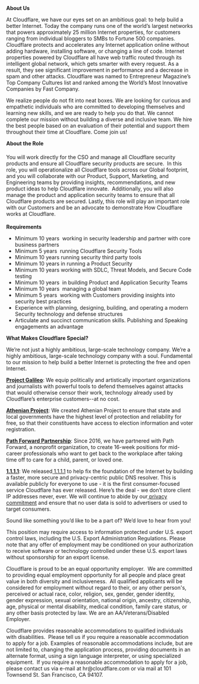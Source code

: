 <div class="content-intro">
	<div><strong>About Us</strong></div>
	<div>
		<p><span style="font-weight: 400;">At Cloudflare, we have our eyes set on an ambitious goal: to help build a better Internet. Today the company runs one of the world’s largest networks that powers approximately 25 million Internet properties, for customers ranging from individual bloggers to SMBs to Fortune 500 companies. Cloudflare protects and accelerates any Internet application online without adding hardware, installing software, or changing a line of code. Internet properties powered by Cloudflare all have web traffic routed through its intelligent global network, which gets smarter with every request. As a result, they see significant improvement in performance and a decrease in spam and other attacks. Cloudflare was named to Entrepreneur Magazine’s Top Company Cultures list and ranked among the World’s Most Innovative Companies by Fast Company.</span><span style="font-weight: 400;">&nbsp;</span></p>
		<p><span style="font-weight: 400;">We realize people do not fit into neat boxes. We are looking for curious and empathetic individuals who are committed to developing themselves and learning new skills, and we are ready to help you do that. We cannot complete our mission without building a diverse and inclusive team. We hire the best people based on an evaluation of their potential and support them throughout their time at Cloudflare. Come join us!&nbsp;</span></p>
	</div>
</div>
<p><strong>About the Role</strong></p>
<h4><span style="font-weight: 400;">You will work directly for the CSO and manage all Cloudflare security products and ensure all Cloudflare security products are secure.&nbsp; In this role, you will operationalize all Cloudflare tools across our Global footprint, and you will collaborate with our Product, Support, Marketing, and Engineering teams by providing insights, recommendations, and new product ideas to help Cloudflare innovate.&nbsp; Additionally, you will also manage the product and application security teams to ensure that all Cloudflare products are secured. Lastly, this role will play an important role with our Customers and be an advocate to demonstrate How Cloudflare works at Cloudflare.</span></h4>
<p><strong>Requirements</strong></p>
<ul>
	<li style="font-weight: 400;"><span style="font-weight: 400;">Minimum 10 years &nbsp;working in security leadership and partner with core business partners</span></li>
	<li style="font-weight: 400;"><span style="font-weight: 400;">Minimum 5 years &nbsp;running Cloudflare Security Tools</span></li>
	<li style="font-weight: 400;"><span style="font-weight: 400;">Minimum 10 years running security third party tools</span></li>
	<li style="font-weight: 400;"><span style="font-weight: 400;">Minimum 10 years in running a Product Security&nbsp;</span></li>
	<li style="font-weight: 400;"><span style="font-weight: 400;">Minimum 10 years working with SDLC, Threat Models, and Secure Code testing</span></li>
	<li style="font-weight: 400;"><span style="font-weight: 400;">Minimum 10 years &nbsp;in building Product and Application Security Teams</span></li>
	<li style="font-weight: 400;"><span style="font-weight: 400;">Minimum 10 years &nbsp;managing a global team</span></li>
	<li style="font-weight: 400;"><span style="font-weight: 400;">Minimum 5 years &nbsp;working with Customers providing insights into security best practices</span></li>
	<li style="font-weight: 400;"><span style="font-weight: 400;">Experience with planning, designing, building, and operating a modern Security technology and defense structures</span></li>
	<li style="font-weight: 400;"><span style="font-weight: 400;">Articulate and succinct communication skills. Publishing and Speaking engagements an advantage</span></li>
</ul>
<div class="content-conclusion">
	<p><strong>What Makes Cloudflare Special?</strong></p>
	<p><span style="font-weight: 400;">We’re not just a highly ambitious, large-scale technology company. We’re a highly ambitious, large-scale technology company with a soul. Fundamental to our mission to help build a better Internet is protecting the free and open Internet.</span></p>
	<p><a href="https://blog.cloudflare.com/protecting-free-expression-online/"><strong>Project Galileo</strong></a><span style="font-weight: 400;">: We equip politically and artistically important organizations and journalists with powerful tools to defend themselves against attacks that would otherwise censor their work, technology already used by Cloudflare’s enterprise customers--at no cost.</span></p>
	<p><strong><a href="https://www.cloudflare.com/athenian/">Athenian Project</a></strong><span style="font-weight: 400;">: We created Athenian Project to ensure that state and local governments have the highest level of protection and reliability for free, so that their constituents have access to election information and voter registration.</span></p>
	<p><a href="https://blog.cloudflare.com/tag/path-forward/"><strong>Path Forward Partnership</strong></a><span style="font-weight: 400;">: Since 2016, we have partnered with Path Forward, a nonprofit organization, to create 16-week positions for mid-career professionals who want to get back to the workplace after taking time off to care for a child, parent, or loved one.</span></p>
	<p><a href="https://1.1.1.1/"><strong>1.1.1.1</strong></a><span style="font-weight: 400;">: We released</span><a href="https://1.1.1.1/"> <span style="font-weight: 400;">1.1.1.1</span></a><span style="font-weight: 400;"> to help fix the foundation of the Internet by building a faster, more secure and privacy-centric public DNS resolver. This is available publicly for everyone to use - it is the first consumer-focused service Cloudflare has ever released. Here’s the deal - we don’t store client IP addresses never, ever. We will continue to abide by our</span><a href="https://developers.cloudflare.com/1.1.1.1/privacy/public-dns-resolver"> privacy commitment</a><span style="font-weight: 400;"> and ensure that no user data is sold to advertisers or used to target consumers.</span></p>
	<p><span style="font-weight: 400;">Sound like something you’d like to be a part of? We’d love to hear from you!</span></p>
	<p><span style="font-weight: 400;">This position may require access to information protected under U.S. export control laws, including the U.S. Export Administration Regulations. Please note that any offer of employment may be conditioned on your authorization to receive software or technology controlled under these U.S. export laws without sponsorship for an export license.</span></p>
	<p><span style="font-weight: 400;">Cloudflare is proud to be an equal opportunity employer. &nbsp;We are committed to providing equal employment opportunity for all people and place great value in both diversity and inclusiveness. &nbsp;All qualified applicants will be considered for employment without regard to their, or any other person's, perceived or actual</span> <span style="font-weight: 400;">race, color, religion, sex, gender, gender identity, gender expression, sexual orientation, national origin, ancestry, citizenship, age, physical or mental disability, medical condition, family care status, or any other basis protected by law. </span><span style="font-weight: 400;">We are an AA/Veterans/Disabled Employer.</span></p>
	<p><span style="font-weight: 400;">Cloudflare provides reasonable accommodations to qualified individuals with disabilities. &nbsp;Please tell us if you require a reasonable accommodation to apply for a job. Examples of reasonable accommodations include, but are not limited to, changing the application process, providing documents in an alternate format, using a sign language interpreter, or using specialized equipment. &nbsp;If you require a reasonable accommodation to apply for a job, please contact us via e-mail at </span><span style="font-weight: 400;">hr@cloudflare.com</span><span style="font-weight: 400;"> or via mail at 101 Townsend St. San Francisco, CA 94107.</span></p>
</div>